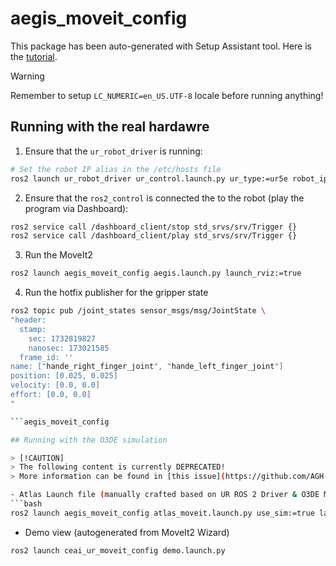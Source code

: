 # aegis_moveit_config

This package has been auto-generated with Setup Assistant tool. Here is the [tutorial](https://moveit.picknik.ai/main/doc/examples/setup_assistant/setup_assistant_tutorial.html).


> [!WARNING]
> Remember to setup `LC_NUMERIC=en_US.UTF-8` locale before running anything!

## Running with the real hardawre
1. Ensure that the `ur_robot_driver` is running:
```bash
# Set the robot IP alias in the /etc/hosts file
ros2 launch ur_robot_driver ur_control.launch.py ur_type:=ur5e robot_ip:=aegis launch_rviz:=false
```
2. Ensure that the `ros2_control` is connected the to the robot (play the program via Dashboard):
```bash
ros2 service call /dashboard_client/stop std_srvs/srv/Trigger {}
ros2 service call /dashboard_client/play std_srvs/srv/Trigger {}
```
3. Run the MoveIt2
```bash
ros2 launch aegis_moveit_config aegis.launch.py launch_rviz:=true
```

4. Run the hotfix publisher for the gripper state
```bash
ros2 topic pub /joint_states sensor_msgs/msg/JointState \
"header:
  stamp:
    sec: 1732819827
    nanosec: 173021585
  frame_id: ''
name: ["hande_right_finger_joint", "hande_left_finger_joint"]
position: [0.025, 0.025]
velocity: [0.0, 0.0]
effort: [0.0, 0.0]
"

```aegis_moveit_config

## Running with the O3DE simulation

> [!CAUTION]
> The following content is currently DEPRECATED!
> More information can be found in [this issue](https://github.com/AGH-CEAI/aegis_ros/issues/2).

- Atlas Launch file (manually crafted based on UR ROS 2 Driver & O3DE Manipulation Example)
```bash
ros2 launch aegis_moveit_config atlas_moveit.launch.py use_sim:=true launch_rviz:=true
```

- Demo view (autogenerated from MoveIt2 Wizard)
```bash
ros2 launch ceai_ur_moveit_config demo.launch.py
```
